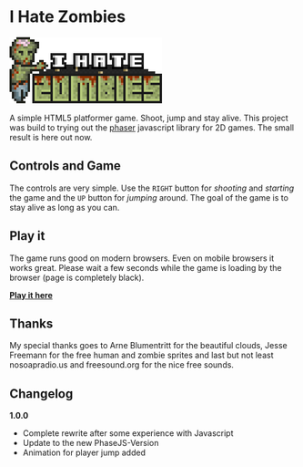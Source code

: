 I Hate Zombies
==============

![alt text](https://raw.githubusercontent.com/Milchreis/I-Hate-Zombies/master/imgs/logo.png "Logo")

A simple HTML5 platformer game. Shoot, jump and stay alive. This project was build to trying out the [phaser](http://phaser.io/getting-started-js.php "phaser js") javascript library for 2D games. The small result is here out now.


## Controls and Game ##

The controls are very simple. Use the `RIGHT` button for _shooting_ and _starting_ the game and the `UP` button for _jumping_ around. The goal of the game is to stay alive as long as you can.


## Play it ##

The game runs good on modern browsers. Even on mobile browsers it works great. Please wait a few seconds while the game is loading by the browser (page is completely black).

**[Play it here](http://milchreis.github.io/I-Hate-Zombies/ "download-address")**


## Thanks ##

My special thanks goes to Arne Blumentritt for the beautiful clouds, Jesse Freemann for the free human and zombie sprites and last but not least nosoapradio.us and freesound.org for the nice free sounds.

## Changelog
**1.0.0**
* Complete rewrite after some experience with Javascript
* Update to the new PhaseJS-Version
* Animation for player jump added
